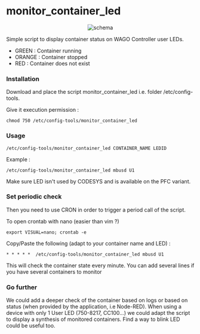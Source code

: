 # monitor_container_led

<div style="text-align: center">
<img src="images/schema.png"
     alt="schema"/>
</div>


Simple script to display container status on WAGO Controller user LEDs.
- GREEN : Container running
- ORANGE : Container stopped
- RED : Container does not exist

### Installation
Download and place the script monitor_container_led i.e. folder /etc/config-tools.

Give it execution permission :
```shell
chmod 750 /etc/config-tools/monitor_container_led
```


### Usage

```shell
/etc/config-tools/monitor_container_led CONTAINER_NAME LEDID
```

Example : 
```shell
/etc/config-tools/monitor_container_led mbusd U1
```

Make sure LED isn't used by CODESYS and is available on the PFC variant. 

### Set periodic check

Then you need to use CRON in order to trigger a period call of the script. 

To open crontab with nano (easier than vim ?)
```shell
export VISUAL=nano; crontab -e
```
Copy/Paste the following (adapt to your container name and LED) :
```shell
* * * * *  /etc/config-tools/monitor_container_led mbusd U1
```
This will check the container state every minute. 
You can add several lines if you have several containers to monitor

### Go further
We could add a deeper check of the container based on logs or based on status (when provided by the application, i.e Node-RED).
When using a device with only 1 User LED (750-8217, CC100...) we could adapt the script to display a synthesis of monitored containers.
Find a way to blink LED could be useful too.


